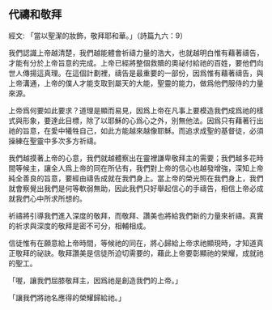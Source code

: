## 代禱和敬拜 ##

經文: 「當以聖潔的妝飾，敬拜耶和華。」（詩篇九六：9）



我們認識上帝越清楚，我們越能體會祈禱力量的浩大，也就越明白惟有藉著禱告，才能有分於上帝旨意的完成。上帝已經將整個救贖的奧祕付給祂的百姓，要他們向世人傳揚這真理。在這個計劃裡，禱告是最重要的一部份，因爲惟有藉著禱告，與上帝溝通，上帝的僕人才能支取到屬天的大能，聖靈的能力，做爲他們服侍的力量來源。

上帝爲何要如此要求？道理是顯而易見，因爲上帝在凡事上要模造我們成爲祂的樣式與形象，要達此目標，除了以耶穌的心爲心之外，別無他法。因爲只有藉著行出祂的旨意，在愛中犧牲自己，如此方能越來越像耶穌。而追求成聖的基督徒，必須操練在聖靈中多次多方祈禱。

我們越摸著上帝的心意，我們就越體察出在靈裡謙卑敬拜主的需要；我們越多花時間等候主，讓全人爲上帝的同在所佔有，我們對上帝的信心也越發增強，深知上帝純全善良的旨意，要經由禱告成就在我們身上。當上帝的榮光照在我們身上，我們就會察覺出我們是何等軟弱無助，因此我們只好舉起信心的手禱告，相信上帝必成就我們心中所求所想的。

祈禱將引導我們進入深度的敬拜，而敬拜、讚美也將給我們新的力量來祈禱。真實的祈求與深度的敬拜是密不可分，相輔相成。

信徒惟有在願意給上帝時間，等候祂的同在，將心歸給上帝求祂顯現時，才知道真正敬拜的祕訣。敬拜讚美是信徒所迫切需要的，藉此上帝要彰顯祂的榮耀，成就祂的聖工。

「喔，讓我們屈膝敬拜主，因爲祂是創造我們的上帝。」

「讓我們將祂名應得的榮耀歸給祂。」